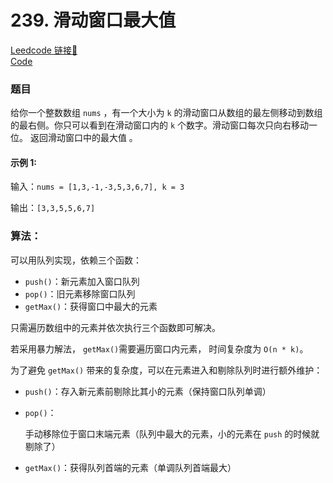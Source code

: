 # 239. 滑动窗口最大值

[Leedcode 链接🔗](https://leetcode.cn/problems/sliding-window-maximum/description/)  
[Code](https://github.com/alstondu/lc/blob/main/239/239.cpp)

### 题目
给你一个整数数组 ```nums``` ，有一个大小为 ```k``` 的滑动窗口从数组的最左侧移动到数组的最右侧。你只可以看到在滑动窗口内的 ```k``` 个数字。滑动窗口每次只向右移动一位。 返回滑动窗口中的最大值 。

#### 示例 1: 
输入：```nums = [1,3,-1,-3,5,3,6,7], k = 3```

输出：```[3,3,5,5,6,7]```


### 算法：

可以用队列实现，依赖三个函数：

+ ```push()```：新元素加入窗口队列
+ ```pop()```：旧元素移除窗口队列
+ ```getMax()```：获得窗口中最大的元素

只需遍历数组中的元素并依次执行三个函数即可解决。

若采用暴力解法， ```getMax()```需要遍历窗口内元素， 时间复杂度为 ```O(n * k)```。

为了避免 ```getMax()``` 带来的复杂度，可以在元素进入和剔除队列时进行额外维护：

+ ```push()```：存入新元素前剔除比其小的元素（保持窗口队列单调）
+ ```pop()```：

	手动移除位于窗口末端元素（队列中最大的元素，小的元素在 ```push``` 的时候就剔除了）
+ ```getMax()```：获得队列首端的元素（单调队列首端最大）
